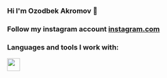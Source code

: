 ### Hi I'm Ozodbek Akromov 👋
### Follow my instagram account <a href="https://www.instagram.com/avazvic___">instagram.com</a>
### Languages and tools I work with:
<code dispay="flex"><img src="https://w7.pngwing.com/pngs/201/90/png-transparent-logo-html-html5.png" width="30px"></code>
